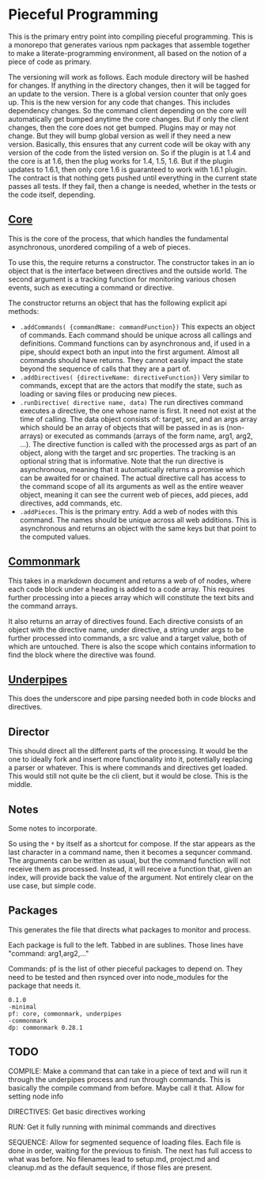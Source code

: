 # Pieceful Programming

This is the primary entry point into compiling pieceful programming. This is a
monorepo that generates various npm packages that assemble together to make
a literate-programming environment, all based on the notion of a piece of code
as primary. 

The versioning will work as follows. Each module directory will be hashed for
changes. If anything in the directory changes, then it will be tagged for an
update to the version. There is a global version counter that only goes up.
This is the new version for any code that changes. This includes dependency
changes. So the command client depending on the core will automatically get
bumped anytime the core changes. But if only the client changes, then the core
does not get bumped. Plugins may or may not change. But they will bump global
version as well if they need a new version. Basically, this ensures that any
current code will be okay with any version of the code from the listed version
on. So if the plugin is at 1.4 and the core is at 1.6, then the plug works for
1.4, 1.5, 1.6. But if the plugin updates to 1.6.1, then only core 1.6 is
guaranteed to work with 1.6.1 plugin. The contract is that nothing gets pushed
until everything in the current state passes all tests. If they fail, then
a change is needed, whether in the tests or the code itself, depending. 


## [Core](core.md "load:")

This is the core of the process, that which handles the fundamental
asynchronous, unordered compiling of a web of pieces. 

To use this, the require returns a constructor. The constructor takes in an io
object that is the interface between directives and the outside world. The
second argument is a tracking function for monitoring various chosen events,
such as executing a command or directive. 

The constructor returns an object that has the following explicit api methods: 

* `.addCommands( {commandName: commandFunction})` This expects an object of
  commands. Each command should be unique across all callings and definitions.
  Command functions can by asynchronous and, if used in a pipe, should expect
  both an input into the first argument. Almost all commands should have
  returns. They cannot easily impact the state beyond the sequence of calls
  that they are a part of. 
* `.addDirectives( {directiveName: directiveFunction})` Very similar to
  commands, except that are the actors that modify the state, such as loading
  or saving files or producing new pieces. 
* `.runDirective( directive name, data)` The run directives command executes a
  directive, the one whose name is first. It need not exist at the time of
  calling. The data object consists of: target, src, and an  args array which
  should be an array of objects that will be passed in as is (non-arrays) or
  executed as commands (arrays of the form name, arg1, arg2, ...). The
  directive function is called with the processed args as part of an object,
  along with the target and src properties.  The tracking is an optional
  string that is informative. Note that the run directive is asynchronous,
  meaning that it automatically returns a promise which can be awaited for or
  chained.  The actual directive call has access to the command scope of all
  its arguments as well as the entire weaver object, meaning it can see the
  current web of pieces, add pieces, add directives, add commands, etc. 
* `.addPieces`. This is the primary entry. Add a web of nodes with this
  command. The names should be unique across all web additions. This is
  asynchronous and returns an object with the same keys but that point to the
  computed values. 


## [Commonmark](commonmark.md "load:")

This takes in a markdown document and returns a web of of nodes, where each
code block under a heading is added to a code array. This requires further
processing into a pieces array which will constitute the text bits and the
command arrays.

It also returns an array of directives found. Each directive consists of an
object with the directive name, under directive, a string under args to be
further processed into commands, a src value and a target value, both of which
are untouched. There is also the scope which contains information to find the
block where the directive was found. 



## [Underpipes](underpipes.md "load:")

This does the underscore and pipe parsing needed both in code blocks and
directives. 

## Director

This should direct all the different parts of the processing. It would be the
one to ideally fork and insert more functionality into it, potentially
replacing a parser or whatever. This is where commands and directives get
loaded. This would still not quite be the cli client, but it would be close.
This is the middle. 


## Notes

Some notes to incorporate. 

So using the `*` by itself as a shortcut for compose. If the star appears as
the last character in a command name, then it becomes a sequncer command. The
arguments can be written as usual, but the command function will not receive
them as processed. Instead, it will receive a function that, given an index,
will provide back the value of the argument. Not entirely clear on the use
case, but simple code. 


## Packages

This generates the file that directs what packages to monitor and process. 

Each package is full to the left. Tabbed in are sublines. Those lines have
"command: arg1,arg2,..."

Commands:  pf is the list of other pieceful packages to depend on. They need
to be tested and then rsynced over into node_modules for the package that
needs it. 

    0.1.0
    -minimal
    pf: core, commonmark, underpipes
    -commonmark
    dp: commonmark 0.28.1 




## TODO

COMPILE: Make a command that can take in a piece of text and will run it through the
underpipes process and run through commands. This is basically the compile
command from before. Maybe call it that. Allow for setting node info 

DIRECTIVES:  Get basic directives working

RUN: Get it fully running with minimal commands and directives

SEQUENCE: Allow for segmented sequence of loading files. Each file is done in
order, waiting for the previous to finish. The next has full access to what
was before. No filenames lead to setup.md, project.md and cleanup.md as the
default sequence, if those files are present. 




